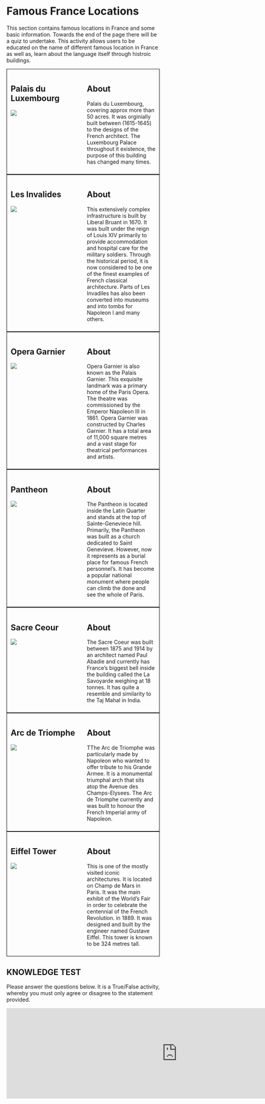 <h1> Famous France Locations </h1>

<p> This section contains famous locations in France and some basic information. Towards the end of the page there will be a quiz to undertake. This activity allows users to be educated on the name of different famous location in France as well as, learn about the language itself through histroic buildings. </p>

<style>
* {
  box-sizing: border-box;
}

/* Create two equal columns that floats next to each other */

.column {
  float: left;
  width: 50%;
  padding: 10px;
}

/* Border around the container */

.row {
   border: 1px solid black;
}

/* Clear floats after the columns */

.row:after {
  content: "";
  display: table;
  clear: both;
}

/* Responsive layout - makes the two columns stack on top of each other instead of next to each other */

@media screen and (max-width: 600px) {
  .column {
    width: 100%;
  }
}
</style>

<div class="row">
  <div class="column">
    <h2>Palais du Luxembourg</h2>
    <p><img src="https://upload.wikimedia.org/wikipedia/commons/f/f0/Jardin_du_Luxembourg_2010.jpg" /></p>
  </div>
  <div class="column">
    <h2>About</h2>
    <p>Palais du Luxembourg, covering approx more than 50 acres. It was orginially built between (1615-1645) to the designs of the French architect. The Luxembourg Palace throughout it existence, the purpose of this building has changed many times.   </p>
  </div>
</div>

<div class="row">
  <div class="column">
    <h2>Les Invalides</h2>
    <p><img src="https://upload.wikimedia.org/wikipedia/commons/8/8d/Invalides_aerial_view.jpg" /></p>
  </div>
  <div class="column">
    <h2>About</h2>
    <p>This extensively complex infrastructure is built by Liberal Bruant in 1670. It was built under the reign of Louis XIV primarily to provide accommodation and hospital care for the military soldiers. Through the historical period, it is now considered to be one of the finest examples of French classical architecture.  Parts of Les Invadiles has also been converted into museums and into tombs for Napoleon I and many others. </p>
  </div>
</div>


<div class="row">
  <div class="column">
    <h2>Opera Garnier</h2>
    <p><img src="https://upload.wikimedia.org/wikipedia/commons/d/dc/Paris_Opera_full_frontal_architecture%2C_May_2009.jpg" /></p>
  </div>
  <div class="column">
    <h2>About</h2>
    <p>Opera Garnier is also known as the Palais Garnier. This exquisite landmark was a primary home of the Paris Opera. The theatre was commissioned by the Emperor Napoleon III in 1861. Opera Garnier was constructed by Charles Garnier. It has a total area of 11,000 square metres and a vast stage for theatrical performances and artists.  </p>
  </div>
</div>

<div class="row">
  <div class="column">
    <h2>Pantheon</h2>
    <p><img src="https://upload.wikimedia.org/wikipedia/commons/3/3e/Paris_-_Panth%C3%A9on.jpg" /></p>
  </div>
  <div class="column">
    <h2>About</h2>
    <p>The Pantheon is located inside the Latin Quarter and stands at the top of Sainte-Geneviece hill. Primarily, the Pantheon was built as a church dedicated to Saint Genevieve. However, now it represents as a burial place for famous French personnel’s.  It has become a popular national monument where people can climb the done and see the whole of Paris. </p>
  </div>
</div>


<div class="row">
  <div class="column">
    <h2>Sacre Ceour</h2>
    <p><img src="https://upload.wikimedia.org/wikipedia/commons/c/c5/Le_sacre_coeur.jpg" /></p>
  </div>
  <div class="column">
    <h2>About</h2>
    <p>The Sacre Coeur was built between 1875 and 1914 by an architect named Paul Abadie and currently has France’s biggest bell inside the building called the La Savoyarde weighing at 18 tonnes. It has quite a resemble and similarity to the Taj Mahal in India.  </p>
  </div>
</div>

<div class="row">
  <div class="column">
    <h2>Arc de Triomphe</h2>
    <p><img src="https://upload.wikimedia.org/wikipedia/commons/e/e2/Arc_de_Triomphe%2C_Paris_5_February_2019.jpg" /></p>
  </div>
  <div class="column">
    <h2>About</h2>
    <p>TThe Arc de Triomphe was particularly made by Napoleon who wanted to offer tribute to his Grande Armee. It is a monumental triumphal arch that sits atop the Avenue des Champs-Elysees. The Arc de Triomphe currently and was built to honour the French Imperial army of Napoleon.   </p>
  </div>
</div>


<div class="row">
  <div class="column">
    <h2>Eiffel Tower</h2>
    <p><img src="https://upload.wikimedia.org/wikipedia/commons/8/85/Tour_Eiffel_Wikimedia_Commons_%28cropped%29.jpg" /></p>
  </div>
  <div class="column">
    <h2>About</h2>
    <p>This is one of the mostly visited iconic architectures. It is located on Champ de Mars in Paris. It was the main exhibit of the World’s Fair in order to celebrate the centennial of the French Revolution. in 1889. It was designed and built by the engineer named Gustave Eiffel. This tower is known to be 324 metres tall. </p>
  </div>
</div>

<h2> KNOWLEDGE TEST </h2>

<p> Please answer the questions below. It is a True/False activity, whereby you must only agree or disagree to the statement provided. </p>

<iframe src="https://h5p.org/h5p/embed/687225" width="900" height="238" frameborder="0" allowfullscreen="allowfullscreen"></iframe><script src="https://h5p.org/sites/all/modules/h5p/library/js/h5p-resizer.js" charset="UTF-8"></script>
